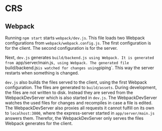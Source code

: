 # CRS

## Webpack
Running `npm start` starts `webpack/dev.js`. This file loads two Webpack configurations from `webpack/webpack.config.js`.
The first configuration is for the client. The second configuration is for the server.

Next, `dev.js` generates `build/backend.js using Webpack. It is generated from `app/server/main.js`, using Webpack.
The generated file `build/backend.js` is watched for changes using `piping`. This way the server restarts when something is changed.

`dev.js` also builds the files served to the client, using the first Webpack configuration.
The files are generated to `build/assets`. During development, the files are not written to disk. Instead they are served from the WebpackDevServer which is also started in `dev.js`.
The WebpackDevServer watches the used files for changes and recompiles in case a file is edited.
The WebpackDevServer also proxies all requests it cannot fulfill on its own to `localhost:3000`, where
the express-server started in `app/server/main.js` answers them. Therefor, the WebpackDevServer only serves the files Webpack generates for the client.
